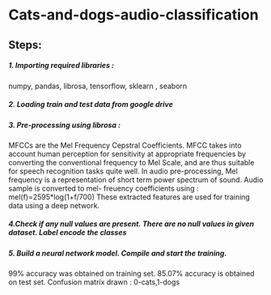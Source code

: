 # Cats-and-dogs-audio-classification

## Steps:
##### 1. Importing required libraries :
numpy, pandas, librosa, tensorflow, sklearn , seaborn

##### 2. Loading train and test data from google drive

##### 3. Pre-processing using librosa :
MFCCs are the Mel Frequency Cepstral Coefficients. MFCC takes into account human perception for sensitivity at appropriate frequencies by converting the conventional frequency to Mel Scale, and are thus suitable for speech recognition tasks quite well.
In audio pre-processing, Mel frequency is a representation of short term power spectrum of sound. Audio sample is converted to mel-
freuency coefficients using : mel(f)=2595*log(1+f/700)
These extracted features are used for training data using a deep network.

##### 4.Check if any null values are present. There are no null values in given dataset. Label encode the classes
##### 5. Build a neural network model. Compile and start the training.
99% accuracy was obtained on training set.
85.07% accuracy is obtained on test set. Confusion matrix drawn : 0-cats,1-dogs
